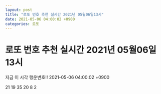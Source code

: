 ```yaml
---
layout: post
title: "로또 번호 추천 실시간 2021년 05월06일13시"
date: 2021-05-06 04:00:02 +0900
categories: 로또
---
```


# 로또 번호 추천 실시간 2021년 05월06일13시

지금 이 시각 행운번호!! 2021-05-06 04:00:02 +0900

 21  19  35  20  8  2 


